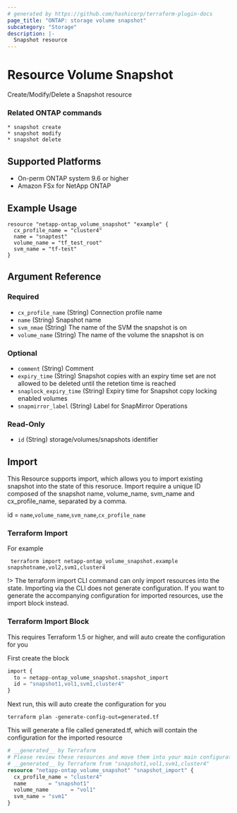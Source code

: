 ```yaml
---
# generated by https://github.com/hashicorp/terraform-plugin-docs
page_title: "ONTAP: storage volume snapshot"
subcategory: "Storage"
description: |-
  Snapshot resource
---
```


# Resource Volume Snapshot
Create/Modify/Delete a Snapshot resource

### Related ONTAP commands
```commandline
* snapshot create
* snapshot modify
* snapshot delete
```

## Supported Platforms
* On-perm ONTAP system 9.6 or higher
* Amazon FSx for NetApp ONTAP

## Example Usage

```
resource "netapp-ontap_volume_snapshot" "example" {
  cx_profile_name = "cluster4"
  name = "snaptest"
  volume_name = "tf_test_root"
  svm_name = "tf-test"
}
```


<!-- schema generated by tfplugindocs -->
## Argument Reference

### Required

- `cx_profile_name` (String) Connection profile name
- `name` (String) Snapshot name
- `svm_nmae` (String) The name of the SVM the snapshot is on
- `volume_name` (String) The name of the volume the snapshot is on

### Optional

- `comment` (String) Comment
- `expiry_time` (String) Snapshot copies with an expiry time set are not allowed to be deleted until the retetion time is reached
- `snaplock_expiry_time` (String) Expiry time for Snapshot copy locking enabled volumes
- `snapmirror_label` (String) Label for SnapMirror Operations

### Read-Only

- `id` (String) storage/volumes/snapshots identifier

## Import
This Resource supports import, which allows you to import existing snapshot into the state of this resoruce.
Import require a unique ID composed of the snapshot name, volume_name, svm_name and cx_profile_name, separated by a comma.

 id = `name`,`volume_name`,`svm_name`,`cx_profile_name`

### Terraform Import

 For example
 ```shell
  terraform import netapp-ontap_volume_snapshot.example snapshotname,vol2,svm1,cluster4
 ```

!> The terraform import CLI command can only import resources into the state. Importing via the CLI does not generate configuration. If you want to generate the accompanying configuration for imported resources, use the import block instead.

### Terraform Import Block
This requires Terraform 1.5 or higher, and will auto create the configuration for you

First create the block
```terraform
import {
  to = netapp-ontap_volume_snapshot.snapshot_import
  id = "snapshot1,vol1,svm1,cluster4"
}
```
Next run, this will auto create the configuration for you
```shell
terraform plan -generate-config-out=generated.tf
```
This will generate a file called generated.tf, which will contain the configuration for the imported resource
```terraform
# __generated__ by Terraform
# Please review these resources and move them into your main configuration files.
# __generated__ by Terraform from "snapshot1,vol1,svm1,cluster4"
resource "netapp-ontap_volume_snapshot" "snapshot_import" {
  cx_profile_name = "cluster4"
  name       = "snapshot1"
  volume_name       = "vol1"
  svm_name = "svm1"
}
```